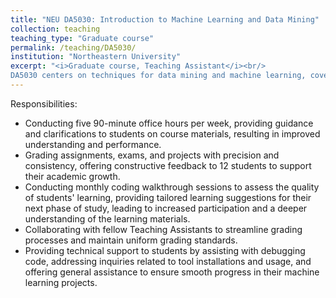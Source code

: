 ```yaml
---
title: "NEU DA5030: Introduction to Machine Learning and Data Mining"
collection: teaching
teaching_type: "Graduate course"
permalink: /teaching/DA5030/
institution: "Northeastern University"
excerpt: "<i>Graduate course, Teaching Assistant</i><br/>
DA5030 centers on techniques for data mining and machine learning, covering a spectrum of machine learning algorithms such as regression, kNN, decision trees, support vector machines, and neural networks. Additionally, the course introduces several common model validation strategies, including k-fold cross-validation."
---
```


Responsibilities:

* Conducting five 90-minute office hours per week, providing guidance and clarifications to students on course materials, resulting in improved understanding and performance.
* Grading assignments, exams, and projects with precision and consistency, offering constructive feedback to 12 students to support their academic growth.
* Conducting monthly coding walkthrough sessions to assess the quality of students' learning, providing tailored learning suggestions for their next phase of study, leading to increased participation and a deeper understanding of the learning materials.
* Collaborating with fellow Teaching Assistants to streamline grading processes and maintain uniform grading standards.
* Providing technical support to students by assisting with debugging code, addressing inquiries related to tool installations and usage, and offering general assistance to ensure smooth progress in their machine learning projects.
